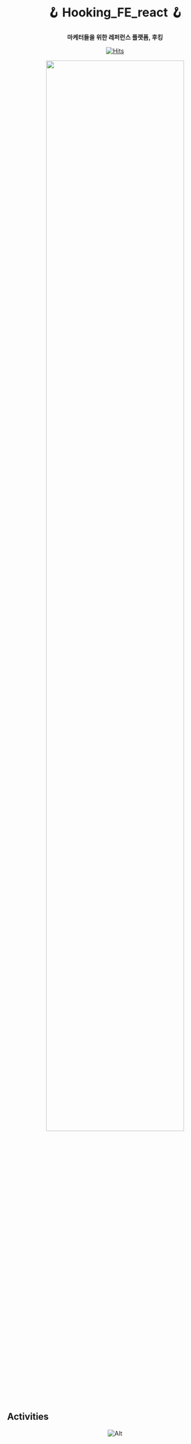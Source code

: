 <div align='center'>
  
# 🪝 Hooking_FE_react 🪝

**마케터들을 위한 레퍼런스 플랫폼, 후킹**
<div>
  
[![Hits](https://hits.seeyoufarm.com/api/count/incr/badge.svg?url=https%3A%2F%2Fgithub.com%2FHooking-CEOS%2FHooking_FE_react&count_bg=%23FF6929&title_bg=%239A9A9A&icon=&icon_color=%23E7E7E7&title=hits&edge_flat=false)](https://hits.seeyoufarm.com)
</div>


<img src="https://github.com/Hooking-CEOS/Hooking_FE_react/assets/77270547/2095cf2c-684d-4168-b0b2-aa070acaea78" width="80%"/>
</div>

## Activities
<div align='center'>
  
![Alt](https://repobeats.axiom.co/api/embed/2b586c36cd928acf488bc4862db5277b20730ce3.svg "Repobeats analytics image")
</div>
